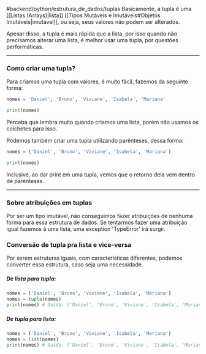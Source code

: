 #backend/python/estrutura_de_dados/tuplas
Basicamente, a tupla é uma [[Listas (Arrays)|lista]] [[Tipos Mutáveis e Imutáveis#Objetos Imutáveis|imutável]], ou seja, seus valores não podem ser alterados.

Apesar disso, a tupla é mais rápida que a lista, por isso quando não precisamos alterar uma lista, é melhor usar uma tupla, por questões performáticas. 

----
### Como criar uma tupla?
Para criamos uma tupla com valores, é muito fácil, fazemos da seguinte forma:
```python
nomes = 'Daniel', 'Bruno', 'Viviane', 'Isabela', 'Mariana'

print(nomes)
```
Perceba que lembra muito quando criamos uma lista, porém não usamos os colchetes para isso.

Podemos também criar uma tupla utilizando parênteses, dessa forma: 
```python
nomes = ('Daniel', 'Bruno', 'Viviane', 'Isabela', 'Mariana')

print(nomes)
```
Inclusive, ao dar print em uma tupla, vemos que o retorno dela vem dentro de parênteses.

----
### Sobre atribuições em tuplas
Por ser um tipo imutável, não conseguimos fazer atribuições de nenhuma forma para essa estrutura de dados. Se tentarmos fazer uma atribuição igual fazemos à uma lista, uma exception 'TypeError' irá surgir.

### Conversão de tupla pra lista e vice-versa
Por serem estruturas iguais, com características diferentes, podemos converter essa estrutura, caso seja uma necessidade.

##### De lista para tupla:
```python
nomes = ['Daniel', 'Bruno', 'Viviane', 'Isabela', 'Mariana']
nomes = tuple(nomes)
print(nomes) # Saída: ('Daniel', 'Bruno', 'Viviane', 'Isabela', 'Mariana')
```

##### De tupla para lista:
```python
nomes = ('Daniel', 'Bruno', 'Viviane', 'Isabela', 'Mariana')
nomes = list(nomes)
print(nomes) # Saída: ['Daniel', 'Bruno', 'Viviane', 'Isabela', 'Mariana']
```


